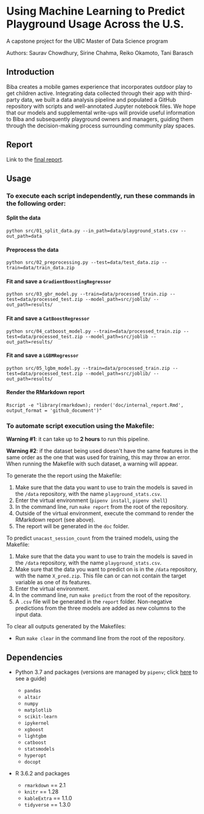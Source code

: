 # Using Machine Learning to Predict Playground Usage Across the U.S.

A capstone project for the UBC Master of Data Science program

Authors: Saurav Chowdhury, Sirine Chahma, Reiko Okamoto, Tani Barasch

## Introduction
Biba creates a mobile games experience that incorporates outdoor play to get children active. Integrating data collected through their app with third-party data, we built a data analysis pipeline and populated a GitHub repository with scripts and well-annotated Jupyter notebook files. We hope that our models and supplemental write-ups will provide useful information to Biba and subsequently playground owners and managers, guiding them through the decision-making process surrounding community play spaces.

## Report
Link to the [final report](https://github.com/Z2hMedia/capstone_machine_learning/blob/master/doc/internal_report.md).

## Usage

### To execute each script independently, run these commands in the following order:

#### Split the data
```python src/01_split_data.py --in_path=data/playground_stats.csv --out_path=data```

#### Preprocess the data
```python src/02_preprocessing.py --test=data/test_data.zip --train=data/train_data.zip```

#### Fit and save a `GradientBoostingRegressor`
```python src/03_gbr_model.py --train=data/processed_train.zip --test=data/processed_test.zip --model_path=src/joblib/ --out_path=results/```

#### Fit and save a `CatBoostRegressor`
```python src/04_catboost_model.py --train=data/processed_train.zip --test=data/processed_test.zip --model_path=src/joblib --out_path=results/```

#### Fit and save a `LGBMRegressor`
```python src/05_lgbm_model.py --train=data/processed_train.zip --test=data/processed_test.zip --model_path=src/joblib/ --out_path=results/```

#### Render the RMarkdown report
```Rscript -e "library(rmarkdown); render('doc/internal_report.Rmd', output_format = 'github_document')"```

### To automate script execution using the Makefile:

**Warning #1**: it can take up to **2 hours** to run this pipeline.

**Warning #2**: if the dataset being used doesn't have the same features in the same order as the one that was used for training, this may throw an error. When running the Makefile with such dataset, a warning will appear. 

To generate the the report using the Makefile: 
1. Make sure that the data you want to use to train the models is saved in the `/data` repository, with the name `playground_stats.csv`. 
2. Enter the virtual environment (`pipenv install`,  `pipenv shell`) 
3. In the command line, run `make report` from the root of the repository.
4. Outside of the virtual environment, execute the command to render the RMarkdown report (see above).
4. The report will be generated in the `doc` folder.

To predict `unacast_session_count` from the trained models, using the Makefile:
1. Make sure that the data you want to use to train the models is saved in the `/data` repository, with the name `playground_stats.csv`. 
2. Make sure that the data you want to predict on is in the `/data` repository, with the name `X_pred.zip`. This file can or can not contain the target variable as one of its features.
3. Enter the virtual environment.
3. In the command line, run `make predict` from the root of the repository.
4. A `.csv` file will be generated in the `report` folder. Non-negative predictions from the three models are added as new columns to the input data.

To clear all outputs generated by the Makefiles:
- Run `make clear` in the command line from the root of the repository.

## Dependencies
- Python 3.7 and packages (versions are managed by `pipenv`; click [here](https://docs.google.com/document/d/1s7LvSFgmgiFV2snWN_mQWf2isiiWykX_8K8iGaxqwKQ/edit) to see a guide)
    - `pandas`
    - `altair`
    - `numpy`
    - `matplotlib`
    - `scikit-learn`
    - `ipykernel`
    - `xgboost`
    - `lightgbm`
    - `catboost`
    - `statsmodels`
    - `hyperopt`
    - `docopt`

- R 3.6.2 and packages
    - `rmarkdown` == 2.1
    - `knitr` == 1.28
    - `kableExtra` == 1.1.0
    - `tidyverse` == 1.3.0
